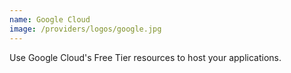```yaml
---
name: Google Cloud
image: /providers/logos/google.jpg
---
```

Use Google Cloud's Free Tier resources to host your applications.
